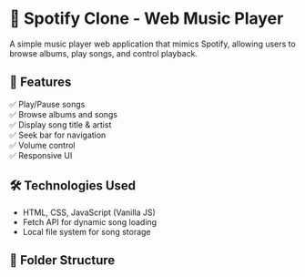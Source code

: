 # 🎵 Spotify Clone - Web Music Player

A simple music player web application that mimics Spotify, allowing users to browse albums, play songs, and control playback.

## 🚀 Features
✅ Play/Pause songs  
✅ Browse albums and songs  
✅ Display song title & artist  
✅ Seek bar for navigation  
✅ Volume control  
✅ Responsive UI  

## 🛠️ Technologies Used
- HTML, CSS, JavaScript (Vanilla JS)
- Fetch API for dynamic song loading
- Local file system for song storage

## 📂 Folder Structure
